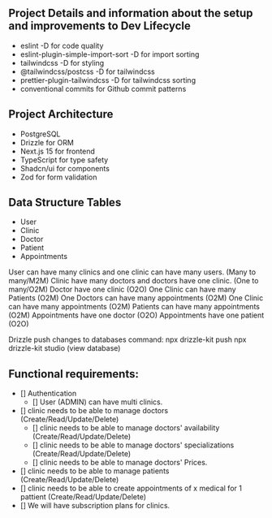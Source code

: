 ## Project Details and information about the setup and improvements to Dev Lifecycle

- eslint -D for code quality
- eslint-plugin-simple-import-sort -D for import sorting
- tailwindcss -D for styling
- @tailwindcss/postcss -D for tailwindcss
- prettier-plugin-tailwindcss -D for tailwindcss sorting
- conventional commits for Github commit patterns

## Project Architecture

- PostgreSQL
- Drizzle for ORM
- Next.js 15 for frontend
- TypeScript for type safety
- Shadcn/ui for components
- Zod for form validation

## Data Structure Tables

- User
- Clinic
- Doctor
- Patient
- Appointments

User can have many clinics and one clinic can have many users. (Many to many/M2M)
Clinic have many doctors and doctors have one clinic. (One to many/O2M)
Doctor have one clinic (O2O)
One Clinic can have many Patients (O2M)
One Doctors can have many appointments (O2M)
One Clinic can have many appointments (O2M)
Patients can have many appointments (O2M)
Appointments have one doctor (O2O)
Appointments have one patient (O2O)

Drizzle push changes to databases command:
npx drizzle-kit push
npx drizzle-kit studio (view database)

## Functional requirements:

- [] Authentication
  - [] User (ADMIN) can have multi clinics.
- [] clinic needs to be able to manage doctors (Create/Read/Update/Delete)
  - [] clinic needs to be able to manage doctors' availability (Create/Read/Update/Delete)
  - [] clinic needs to be able to manage doctors' specializations (Create/Read/Update/Delete)
  - [] clinic needs to be able to manage doctors' Prices.
- [] clinic needs to be able to manage patients (Create/Read/Update/Delete)
- [] clinic needs to be able to create appointments of x medical for 1 pattient (Create/Read/Update/Delete)
- [] We will have subscription plans for clinics.
